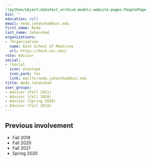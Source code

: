 ```yaml
---
!!python/object:datafest_archive.models.website.pages.PeoplePage
bio: ''
education: null
email: neda.jahanshad@usc.edu
first_name: Neda
last_name: Jahanshad
organizations:
- !Organization
  name: Keck School of Medicine
  url: https://keck.usc.edu/
role: Advisor
social:
- !Social
  icon: envelope
  icon_pack: fas
  link: mailto:neda.jahanshad@usc.edu
title: Neda Jahanshad
user_groups:
- Advisor (Fall 2021)
- Advisor (Fall 2020)
- Advisor (Spring 2020)
- Advisor (Fall 2019)
---
```


## Previous involvement

* Fall 2019
* Fall 2020
* Fall 2021
* Spring 2020